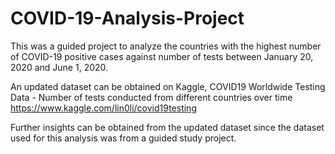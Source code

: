 # COVID-19-Analysis-Project
This was a guided project to analyze the countries with the highest number of COVID-19 positive cases against number of tests between January 20, 2020 and June 1, 2020.

An updated dataset can be obtained on Kaggle, COVID19 Worldwide Testing Data - Number of tests conducted from different countries over time https://www.kaggle.com/lin0li/covid19testing

Further insights can be obtained from the updated dataset since the dataset used for this analysis was from a guided study project.
